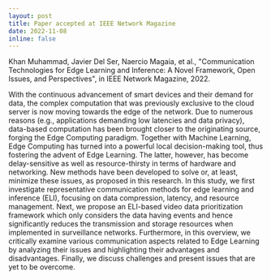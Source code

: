 ```yaml
---
layout: post
title: Paper accepted at IEEE Network Magazine
date: 2022-11-08
inline: false
---
```


Khan Muhammad, Javier Del Ser, Naercio Magaia, et al., "Communication Technologies for Edge Learning and Inference: A Novel Framework, Open Issues, and Perspectives", in IEEE Network Magazine, 2022.

With the continuous advancement of smart devices and their demand for data, the complex computation that was previously exclusive to the cloud server is now moving towards the edge of the network. Due to numerous reasons (e.g., applications demanding low latencies and data privacy), data-based computation has been brought closer to the originating source, forging the Edge Computing paradigm. Together with Machine Learning, Edge Computing has turned into a powerful local decision-making tool, thus fostering the advent of Edge Learning. The latter, however, has become delay-sensitive as well as resource-thirsty in terms of hardware and networking. New methods have been developed to solve or, at least, minimize these issues, as proposed in this research. In this study, we first investigate representative communication methods for edge learning and inference (ELI), focusing on data compression, latency, and resource management. Next, we propose an ELI-based video data prioritization framework which only considers the data having events and hence significantly reduces the transmission and storage resources when implemented in surveillance networks. Furthermore, in this overview, we critically examine various communication aspects related to Edge Learning by analyzing their issues and highlighting their advantages and disadvantages. Finally, we discuss challenges and present issues that are yet to be overcome.
